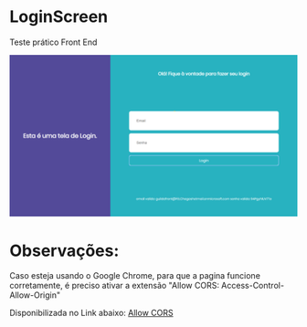 # LoginScreen
Teste prático Front End

![Tela de login](Imagens/login.png)

# Observações: 

Caso esteja usando o Google Chrome, para que a pagina funcione corretamente, é preciso ativar a extensão "Allow CORS: Access-Control-Allow-Origin"

Disponibilizada no Link abaixo: 
[Allow CORS](https://chrome.google.com/webstore/detail/allow-cors-access-control/lhobafahddgcelffkeicbaginigeejlf)

